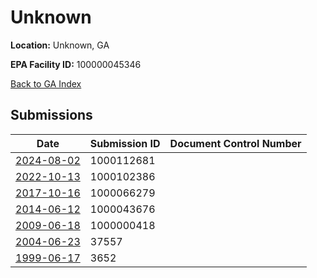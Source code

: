 # Unknown

**Location:** Unknown, GA

**EPA Facility ID:** 100000045346

[Back to GA Index](../../index.md)

## Submissions

| Date | Submission ID | Document Control Number |
|------|--------------|-------------------------|
| [2024-08-02](submissions/1000112681.md) | 1000112681 |  |
| [2022-10-13](submissions/1000102386.md) | 1000102386 |  |
| [2017-10-16](submissions/1000066279.md) | 1000066279 |  |
| [2014-06-12](submissions/1000043676.md) | 1000043676 |  |
| [2009-06-18](submissions/1000000418.md) | 1000000418 |  |
| [2004-06-23](submissions/37557.md) | 37557 |  |
| [1999-06-17](submissions/3652.md) | 3652 |  |
